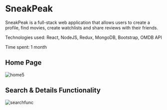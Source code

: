 # SneakPeak

SneakPeak is a full-stack web application that allows users to create a profile, find movies, create watchlists and share reviews with their friends.

Technologies used: React, NodeJS, Redux, MongoDB, Bootstrap, OMDB API

Time spent: 1 month


## Home Page
![home5](https://user-images.githubusercontent.com/59717119/151631010-bf77ccbc-27a0-467e-aa89-a4d8cfe51408.gif)

## Search & Details Functionality

![searchfunc](https://user-images.githubusercontent.com/59717119/151633335-6667fbbf-4a16-4e7a-93f0-ef8b00edc762.gif)
